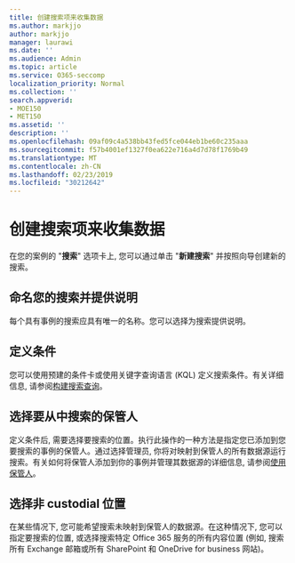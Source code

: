 ```yaml
---
title: 创建搜索项来收集数据
ms.author: markjjo
author: markjjo
manager: laurawi
ms.date: ''
ms.audience: Admin
ms.topic: article
ms.service: O365-seccomp
localization_priority: Normal
ms.collection: ''
search.appverid:
- MOE150
- MET150
ms.assetid: ''
description: ''
ms.openlocfilehash: 09af09c4a538bb43fed5fce044eb1be60c235aaa
ms.sourcegitcommit: f57b4001ef1327f0ea622e716a4d7d78f1769b49
ms.translationtype: MT
ms.contentlocale: zh-CN
ms.lasthandoff: 02/23/2019
ms.locfileid: "30212642"
---
```

# <a name="create-a-search-to-collect-data"></a>创建搜索项来收集数据

在您的案例的 "**搜索**" 选项卡上, 您可以通过单击 "**新建搜索**" 并按照向导创建新的搜索。

## <a name="name-your-search-and-give-description"></a>命名您的搜索并提供说明

每个具有事例的搜索应具有唯一的名称。您可以选择为搜索提供说明。 

## <a name="define-your-conditions"></a>定义条件

您可以使用预建的条件卡或使用关键字查询语言 (KQL) 定义搜索条件。有关详细信息, 请参阅[构建搜索查询](building-search-queries.md)。

## <a name="choose-the-custodians-to-search-from"></a>选择要从中搜索的保管人

定义条件后, 需要选择要搜索的位置。执行此操作的一种方法是指定您已添加到您要搜索的事例的保管人。通过选择管理员, 你将对映射到保管人的所有数据源运行搜索。有关如何将保管人添加到你的事例并管理其数据源的详细信息, 请参阅[使用保管人](managing-custodians.md)。

## <a name="choose-non-custodial-locations"></a>选择非 custodial 位置

在某些情况下, 您可能希望搜索未映射到保管人的数据源。在这种情况下, 您可以指定要搜索的位置, 或选择搜索特定 Office 365 服务的所有内容位置 (例如, 搜索所有 Exchange 邮箱或所有 SharePoint 和 OneDrive for business 网站)。